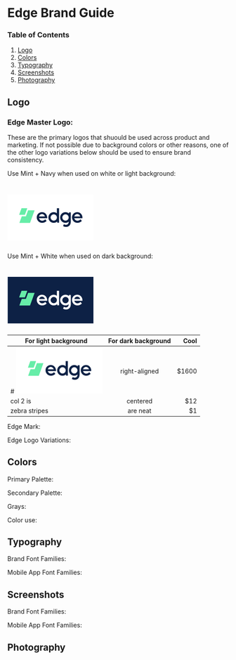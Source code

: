 # Edge Brand Guide

### Table of Contents
1. [Logo](#logo)
2. [Colors](#colors)
3. [Typography](#typography)
4. [Screenshots](#screenshots)
5. [Photography](#photography)

## Logo

### Edge Master Logo:
These are the primary logos that shuould be used across product and marketing. If not possible due to background colors or other reasons, one of the other logo variations below should be used to ensure brand consistency.

Use Mint + Navy when used on white or light background:
# ![Master Logo Mint and Navy](https://github.com/Reipun/waffle-beans/blob/master/Edge_MasterLogo_LightBg.png) 

Use Mint + White when used on dark background:
# ![Master Logo White and Navy](https://github.com/Reipun/waffle-beans/blob/master/Edge_MasterLogo_DarkBg.png)



| For light background        | For dark background           | Cool  |
| ------------- |:-------------:| -----:|
| # ![Master Logo Mint and Navy](https://github.com/Reipun/waffle-beans/blob/master/Edge_MasterLogo_LightBg.png)       | right-aligned | $1600 |
| col 2 is      | centered      |   $12 |
| zebra stripes | are neat      |    $1 |



Edge Mark:


Edge Logo Variations:


## Colors

Primary Palette:


Secondary Palette:


Grays:


Color use:


## Typography

Brand Font Families:


Mobile App Font Families:



## Screenshots

Brand Font Families:


Mobile App Font Families:


## Photography






